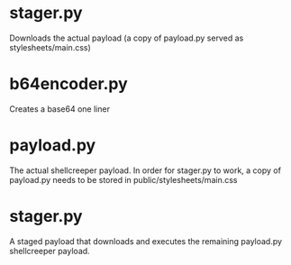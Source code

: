 stager.py
=========

Downloads the actual payload (a copy of payload.py served as stylesheets/main.css)


b64encoder.py
=============

Creates a base64 one liner


payload.py
==========

The actual shellcreeper payload. In order for stager.py to work, a copy of
payload.py needs to be stored in public/stylesheets/main.css

stager.py
=========

A staged payload that downloads and executes the remaining payload.py shellcreeper
payload.
